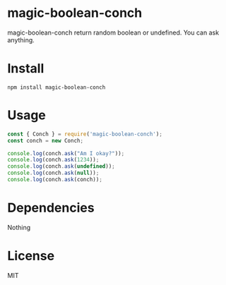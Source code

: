 # magic-boolean-conch
magic-boolean-conch return random boolean or undefined. You can ask anything.

# Install
~~~
npm install magic-boolean-conch
~~~

# Usage
~~~javascript
const { Conch } = require('magic-boolean-conch');
const conch = new Conch;

console.log(conch.ask("Am I okay?"));
console.log(conch.ask(1234));
console.log(conch.ask(undefined));
console.log(conch.ask(null));
console.log(conch.ask(conch));
~~~

# Dependencies
Nothing

# License
MIT
